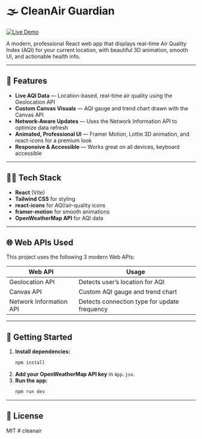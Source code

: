 # 🌫️ CleanAir Guardian

[![Live Demo](https://img.shields.io/badge/Live%20Demo-View%20App-blue?style=for-the-badge)](https://cleanair-guardian.netlify.app/)

A modern, professional React web app that displays real-time Air Quality Index (AQI) for your current location, with beautiful 3D animation, smooth UI, and actionable health info.

---

## 🚀 Features

- **Live AQI Data** — Location-based, real-time air quality using the Geolocation API
- **Custom Canvas Visuals** — AQI gauge and trend chart drawn with the Canvas API
- **Network-Aware Updates** — Uses the Network Information API to optimize data refresh
- **Animated, Professional UI** — Framer Motion, Lottie 3D animation, and react-icons for a premium look
- **Responsive & Accessible** — Works great on all devices, keyboard accessible

---

## 🧑‍💻 Tech Stack

- **React** (Vite)
- **Tailwind CSS** for styling
- **react-icons** for AQI/air-quality icons
- **framer-motion** for smooth animations
- **OpenWeatherMap API** for AQI data

---

## 🌐 Web APIs Used

This project uses the following 3 modern Web APIs:

| Web API                | Usage                                      |
|-----------------------|---------------------------------------------|
| Geolocation API       | Detects user’s location for AQI             |
| Canvas API            | Custom AQI gauge and trend chart            |
| Network Information API | Detects connection type for update frequency |

---

## 🏁 Getting Started

1. **Install dependencies:**
   ```sh
   npm install
   ```
2. **Add your OpenWeatherMap API key** in `App.jsx`.
3. **Run the app:**
   ```sh
   npm run dev
   ```

---

## 📄 License

MIT #   c l e a n a i r  
 